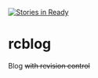 [![Stories in Ready](https://badge.waffle.io/sanchopanca/rcblog.png?label=ready&title=Issues%20that%20are%20ready%20to%20work%20on)](https://waffle.io/sanchopanca/rcblog)
# rcblog
Blog ~~with revision control~~
